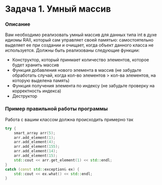 # Задача 1. Умный массив

### Описание
Вам необходимо реализовать умный массив для данных типа int в духе идиомы RAII, который сам управляет своей памятью: самостоятельно выделяет ее при создании и
очищает, когда объект данного класса не используется. Должны быть реализованы следующие функции:
* Конструктор, который принмает количество элементов, которое будет хранить массив
* Функция добавления нового элемента в массив (не забудьте обработать случай, когда кол-во элементов > кол-ва элементов, на которую выделена память)
* Функция получения элемента по индексу (не забудьте проверку на корректность индекса)
* Деструктор

### Пример правильной работы программы
Работа с вашим классом должна происходить примерно так
``` C++
try {
	smart_array arr(5);
	arr.add_element(1);
	arr.add_element(4);
	arr.add_element(155);
	arr.add_element(14);
	arr.add_element(15);
	std::cout << arr.get_element(1) << std::endl;
}
catch (const std::exception& ex) {
	std::cout << ex.what() << std::endl;
}
```
